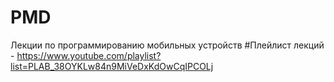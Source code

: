 # PMD
Лекции по программированию мобильных устройств
#Плейлист лекций - https://www.youtube.com/playlist?list=PLAB_38OYKLw84n9MiVeDxKdOwCqIPCOLj
